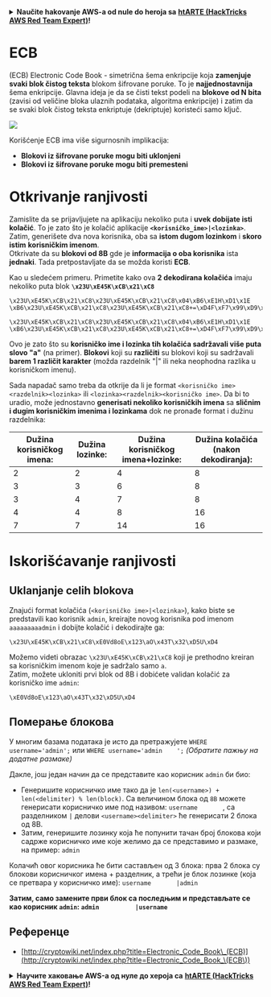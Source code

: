 <details>

<summary><strong>Naučite hakovanje AWS-a od nule do heroja sa</strong> <a href="https://training.hacktricks.xyz/courses/arte"><strong>htARTE (HackTricks AWS Red Team Expert)</strong></a><strong>!</strong></summary>

Drugi načini podrške HackTricks-u:

* Ako želite da vidite **vašu kompaniju reklamiranu na HackTricks-u** ili **preuzmete HackTricks u PDF formatu** proverite [**SUBSCRIPTION PLANS**](https://github.com/sponsors/carlospolop)!
* Nabavite [**zvanični PEASS & HackTricks swag**](https://peass.creator-spring.com)
* Otkrijte [**The PEASS Family**](https://opensea.io/collection/the-peass-family), našu kolekciju ekskluzivnih [**NFT-ova**](https://opensea.io/collection/the-peass-family)
* **Pridružite se** 💬 [**Discord grupi**](https://discord.gg/hRep4RUj7f) ili [**telegram grupi**](https://t.me/peass) ili nas **pratite** na **Twitter-u** 🐦 [**@hacktricks_live**](https://twitter.com/hacktricks_live)**.**
* **Podelite svoje hakovanje trikove slanjem PR-ova na** [**HackTricks**](https://github.com/carlospolop/hacktricks) i [**HackTricks Cloud**](https://github.com/carlospolop/hacktricks-cloud) github repozitorijume.

</details>


# ECB

(ECB) Electronic Code Book - simetrična šema enkripcije koja **zamenjuje svaki blok čistog teksta** blokom šifrovane poruke. To je **najjednostavnija** šema enkripcije. Glavna ideja je da se čisti tekst podeli na **blokove od N bita** (zavisi od veličine bloka ulaznih podataka, algoritma enkripcije) i zatim da se svaki blok čistog teksta enkriptuje (dekriptuje) koristeći samo ključ.

![](https://upload.wikimedia.org/wikipedia/commons/thumb/e/e6/ECB_decryption.svg/601px-ECB_decryption.svg.png)

Korišćenje ECB ima više sigurnosnih implikacija:

* **Blokovi iz šifrovane poruke mogu biti uklonjeni**
* **Blokovi iz šifrovane poruke mogu biti premesteni**

# Otkrivanje ranjivosti

Zamislite da se prijavljujete na aplikaciju nekoliko puta i **uvek dobijate isti kolačić**. To je zato što je kolačić aplikacije **`<korisničko_ime>|<lozinka>`**.\
Zatim, generišete dva nova korisnika, oba sa **istom dugom lozinkom** i **skoro** **istim** **korisničkim imenom**.\
Otkrivate da su **blokovi od 8B** gde je **informacija o oba korisnika** ista **jednaki**. Tada pretpostavljate da se možda koristi **ECB**.

Kao u sledećem primeru. Primetite kako ova **2 dekodirana kolačića** imaju nekoliko puta blok **`\x23U\xE45K\xCB\x21\xC8`**
```
\x23U\xE45K\xCB\x21\xC8\x23U\xE45K\xCB\x21\xC8\x04\xB6\xE1H\xD1\x1E \xB6\x23U\xE45K\xCB\x21\xC8\x23U\xE45K\xCB\x21\xC8+=\xD4F\xF7\x99\xD9\xA9

\x23U\xE45K\xCB\x21\xC8\x23U\xE45K\xCB\x21\xC8\x04\xB6\xE1H\xD1\x1E \xB6\x23U\xE45K\xCB\x21\xC8\x23U\xE45K\xCB\x21\xC8+=\xD4F\xF7\x99\xD9\xA9
```
Ovo je zato što su **korisničko ime i lozinka tih kolačića sadržavali više puta slovo "a"** (na primer). **Blokovi** koji su **različiti** su blokovi koji su sadržavali **barem 1 različit karakter** (možda razdelnik "|" ili neka neophodna razlika u korisničkom imenu).

Sada napadač samo treba da otkrije da li je format `<korisničko ime><razdelnik><lozinka>` ili `<lozinka><razdelnik><korisničko ime>`. Da bi to uradio, može jednostavno **generisati nekoliko korisničkih imena** sa **sličnim i dugim korisničkim imenima i lozinkama** dok ne pronađe format i dužinu razdelnika:

| Dužina korisničkog imena: | Dužina lozinke: | Dužina korisničkog imena+lozinke: | Dužina kolačića (nakon dekodiranja): |
| ------------------------ | --------------- | --------------------------------- | ----------------------------------- |
| 2                        | 2               | 4                                 | 8                                   |
| 3                        | 3               | 6                                 | 8                                   |
| 3                        | 4               | 7                                 | 8                                   |
| 4                        | 4               | 8                                 | 16                                  |
| 7                        | 7               | 14                                | 16                                  |

# Iskorišćavanje ranjivosti

## Uklanjanje celih blokova

Znajući format kolačića (`<korisničko ime>|<lozinka>`), kako biste se predstavili kao korisnik `admin`, kreirajte novog korisnika pod imenom `aaaaaaaaadmin` i dobijte kolačić i dekodirajte ga:
```
\x23U\xE45K\xCB\x21\xC8\xE0Vd8oE\x123\aO\x43T\x32\xD5U\xD4
```
Možemo videti obrazac `\x23U\xE45K\xCB\x21\xC8` koji je prethodno kreiran sa korisničkim imenom koje je sadržalo samo `a`.\
Zatim, možete ukloniti prvi blok od 8B i dobićete validan kolačić za korisničko ime `admin`:
```
\xE0Vd8oE\x123\aO\x43T\x32\xD5U\xD4
```
## Померање блокова

У многим базама података је исто да претражујете `WHERE username='admin';` или `WHERE username='admin    ';` _(Обратите пажњу на додатне размаке)_

Дакле, још један начин да се представите као корисник `admin` би био:

* Генеришите корисничко име тако да је `len(<username>) + len(<delimiter) % len(block)`. Са величином блока од `8B` можете генерисати корисничко име под називом: `username       `, са разделником `|` делови `<username><delimiter>` ће генерисати 2 блока од 8B.
* Затим, генеришите лозинку која ће попунити тачан број блокова који садрже корисничко име које желимо да се представимо и размаке, на пример: `admin   `

Колачић овог корисника ће бити састављен од 3 блока: прва 2 блока су блокови корисничког имена + разделник, а трећи је блок лозинке (која се претвара у корисничко име): `username       |admin   `

**Затим, само замените први блок са последњим и представљате се као корисник `admin`: `admin          |username`**

## Референце

* [http://cryptowiki.net/index.php?title=Electronic_Code_Book\_(ECB)](http://cryptowiki.net/index.php?title=Electronic_Code_Book_\(ECB\))


<details>

<summary><strong>Научите хаковање AWS-а од нуле до хероја са</strong> <a href="https://training.hacktricks.xyz/courses/arte"><strong>htARTE (HackTricks AWS Red Team Expert)</strong></a><strong>!</strong></summary>

Други начини да подржите HackTricks:

* Ако желите да видите **вашу компанију рекламирану на HackTricks** или **преузмете HackTricks у PDF формату** Проверите [**ПРЕТПЛАТНЕ ПЛАНОВЕ**](https://github.com/sponsors/carlospolop)!
* Набавите [**званични PEASS & HackTricks сувенир**](https://peass.creator-spring.com)
* Откријте [**The PEASS Family**](https://opensea.io/collection/the-peass-family), нашу колекцију ексклузивних [**NFT-ова**](https://opensea.io/collection/the-peass-family)
* **Придружите се** 💬 [**Discord групи**](https://discord.gg/hRep4RUj7f) или [**телеграм групи**](https://t.me/peass) или **пратите** нас на **Twitter** 🐦 [**@hacktricks_live**](https://twitter.com/hacktricks_live)**.**
* **Поделите своје хакерске трикове слањем PR-ова на** [**HackTricks**](https://github.com/carlospolop/hacktricks) и [**HackTricks Cloud**](https://github.com/carlospolop/hacktricks-cloud) github репозиторијуме.

</details>
